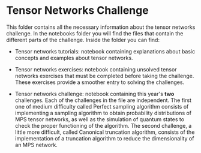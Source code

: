 # **Tensor Networks Challenge**


This folder contains all the necessary information about the tensor networks challenge. In the notebooks folder you will find the files that contain the different parts of the challenge. Inside the folder you can find:

- Tensor networks tutorials: notebook containing explanations about basic concepts and examples about tensor networks.

- Tensor networks exercises: notebook containing unsolved tensor networks exercises that must be completed before taking the challenge. These exercises provide a smoother entry to solving the challenges.

- Tensor networks challenge: notebook containing this year's **two** challenges. Each of the challenges in the file are independent. The first one of medium difficulty called Perfect sampling algorithm consists of implementing a sampling algorithm to obtain probability distributions of MPS tensor networks, as well as the simulation of quantum states to check the proper functioning of the algorithm. The second challenge, a little more difficult, called Canonical truncation algorithm, consists of the implementation of a truncation algorithm to reduce the dimensionality of an MPS network.


